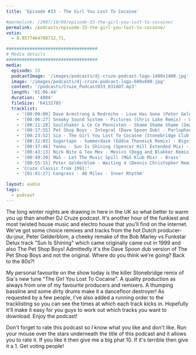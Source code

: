 ```yaml
---
title: 'Episode #33 - The Girl You Lost To Cocaine'

#permalink: /2007/10/09/episode-33-the-girl-you-lost-to-cocaine/
permalink: /podcasts/episode-33-the-girl-you-lost-to-cocaine/
votio:
  - 8.9577464788732,71,

###################################
# Media details
###################################
media:
  episode: 33
  podcastImage: '/images/podcasts/dj-cruze-podcast-logo-1400x1400.jpg'
  image: '/images/podcasts/dj-cruze-podcast-logo-600x600.jpg'
  content: '/podcasts/Cruze_Podcast033_031007.mp3'
  length: '01:06:44'
  duration: '4004'
  fileSize: '64132785'
  tracklist:
    - '[00:00:00] Dave Armstrong & Redroche - Love Has Gone (Peter Gelderblom Remix) - Data'
    - '[00:06:27] Sneaky Sound System - Pictures (Chris Lake Remix) - Whack Records'
    - '[00:11:28] Soulshaker & Ce Ce Penniston - Shame Shame Shame (Smax & Gold Remix) - AATW'
    - '[00:17:55] Pet Shop Boys - Integral (Dave Spoon Dub) - Parlophone'
    - '[00:23:52] Sia - The Girl You Lost To Cocaine (Stonebridge Club Mix) - Monkey Puzzle Records'
    - '[00:32:03] Sugartape - Summerdaze (Eddie Thoneick Remix) - Bigstar Records'
    - '[00:37:46] Yanou - Sun Is Shining (Spencer Hill Extended Mix) - AATW'
    - '[00:43:13] Nick Nite & Tex Mex - Mexico (Degg and Blakker Remix) - Muschi Tunes'
    - '[00:49:20] M&S - Let The Music Spill (M&S Klub Mix) - Brass'
    - '[00:55:15] Peter Gelderblom - Waiting 4 (Dennis Christopher Remix) - Data'
    - 'Cruze classic from 1991:'
    - '[01:01:27] Congress - 40 Miles - Inner Rhythm'

layout: audio
tags:
  - podcast
---
```


The long winter nights are drawing in here in the UK so what better to warm you up than another DJ Cruze podcast. It's another hour of the funkiest and most twisted house music and electro house that you'll find on the internet. We've got some choice remixes and tracks from the hot Dutch producer-du-jour, Peter Gelderblom, a cheeky remake of the Bob Marley vs Funkstar Delux track "Sun Is Shining" which came originally came out in 1999 and also The Pet Shop Boys! Admittedly it's the Dave Spoon dub version of The Pet Shop Boys and not the original. Where do you think we're going? Back to the 80s?!

My personal favourite on the show today is the killer Stonebridge remix of Sia's new tune "The Girl You Lost To Cocaine". A quality production as always from one of my favourite producers and remixers. A thumping bassline and some dirty drums make it a dancefloor destroyer! As requested by a few people, I've also added a running order to the tracklisting so you can see the times at which each track kicks in. Hopefully it'll make it easy for you guys to work out which tracks you want to download. Enjoy the podcast!

Don't forget to rate this podcast so I know what you like and don't like. Run your mouse over the stars underneath the title of this podcast and it allows you to rate it. If you like it then give me a big phat 10. If it's terrible then give it a 1. Get voting people!
